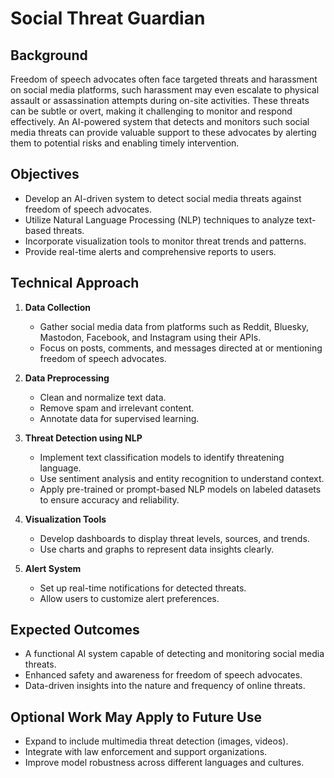 # Social Threat Guardian

## Background
Freedom of speech advocates often face targeted threats and harassment on social media platforms, such harassment may even escalate to physical assault or assassination attempts during on-site activities. These threats can be subtle or overt, making it challenging to monitor and respond effectively. An AI-powered system that detects and monitors such social media threats can provide valuable support to these advocates by alerting them to potential risks and enabling timely intervention.

## Objectives
- Develop an AI-driven system to detect social media threats against freedom of speech advocates.
- Utilize Natural Language Processing (NLP) techniques to analyze text-based threats.
- Incorporate visualization tools to monitor threat trends and patterns.
- Provide real-time alerts and comprehensive reports to users.

## Technical Approach
1. **Data Collection**
   - Gather social media data from platforms such as Reddit, Bluesky, Mastodon, Facebook, and Instagram using their APIs.
   - Focus on posts, comments, and messages directed at or mentioning freedom of speech advocates.

2. **Data Preprocessing**
   - Clean and normalize text data.
   - Remove spam and irrelevant content.
   - Annotate data for supervised learning.

3. **Threat Detection using NLP**
   - Implement text classification models to identify threatening language.
   - Use sentiment analysis and entity recognition to understand context.
   - Apply pre-trained or prompt-based NLP models on labeled datasets to ensure accuracy and reliability.

4. **Visualization Tools**
   - Develop dashboards to display threat levels, sources, and trends.
   - Use charts and graphs to represent data insights clearly.

5. **Alert System**
   - Set up real-time notifications for detected threats.
   - Allow users to customize alert preferences.

## Expected Outcomes
- A functional AI system capable of detecting and monitoring social media threats.
- Enhanced safety and awareness for freedom of speech advocates.
- Data-driven insights into the nature and frequency of online threats.

## Optional Work May Apply to Future Use
- Expand to include multimedia threat detection (images, videos).
- Integrate with law enforcement and support organizations.
- Improve model robustness across different languages and cultures.
